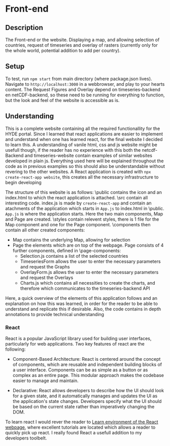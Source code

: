 # Front-end
## Description
The Front-end or the website. Displaying a map, and allowing selection of countries, request of timeseries and overlay of rasters (currently only for the whole world, potential addition to add per country).   

## Setup 
To test, run `npm start` from main directory (where package.json lives).
Navigate to `http://localhost:3000` in a webbrowser, and play to your hearts content. 
The Request Figures and Overlay depend on timeseries-backend en netCDF-backend, so these need to be running for everything to function, but the look and feel of the website is accessible as is.

## Understanding
This is a complete website containing all the required functionallity for the HYDE portal. Since I learned that react applications are easier to implement and understand when one has learned react, for the final website I decided to learn this. A understanding of vanile html, css and js website might be usefull though, if the reader has no experience with this both the netcdf-Backend and timeseries-website contain examples of similar websites developed in plain js. Everything used here will be explained throughout the code as in previous examples so this should also be understandable without revering to the other websites.
A React application is created with `npx create-react-app website`, this creates all the necessary infrastructure to begin developing

The structure of this website is as follows: 
\public contains the icon and an index.html to which the react application is attached. 
\src contain all interesting code. index.js is made by `create-react-app` and contain an atachments of the application which starts in `App.js` to index.html in \public.
`App.js` is where the application starts. Here the two main components, Map and Page are created. 
\styles contain relevent styles, there is 1 file for the Map component and one for the Page component.
\components then contain all other created components:
- Map contains the underlying Map, allowing for selection
- Page the elements which are on top of the webpage. Page consists of 4 further components, defined in \page-components:
    - Selection.js contains a list of the selected countries
    - TimeseriesForm allows the user to enter the necessary parameters and request the Graphs
    - OverlayForm.js allows the user to enter the necessary parameters and request the Overlays
    - Charts.js which contains all necessities to create the charts, and therefore which communicates to the timeseries-backend API

Here, a quick overview of the elements of this application follows and an explanation on how this was learned, in order for the reader to be able to understand and replicate this if desirable. Also, the code contains in depth annotations to provide technical understanding
### React
React is a popular JavaScript library used for building user interfaces, particularly for web applications. Two key features of react are the following: 
- Component-Based Architecture:
React is centered around the concept of components, which are reusable and independent building blocks of a user interface. Components can be as simple as a button or as complex as an entire page. This modular approach makes the codebase easier to manage and maintain.

- Declarative:
React allows developers to describe how the UI should look for a given state, and it automatically manages and updates the UI as the application's state changes. Developers specify what the UI should be based on the current state rather than imperatively changing the DOM.

To learn react I would rever the reader to [Learn environment of the React webpage](https://react.dev/learn), where excellent tutorials are located which allows a reader to quickly pick up react. I really found React a usefull addition to my developers toolbelt.